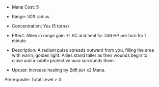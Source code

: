 - Mana Cost: 5
    
- Range: 30ft radius
    
- Concentration: Yes (5 turns)
    
- Effect: Allies in range gain +1 AC and heal for 2d6 HP per turn for 1 minute.
    
- Description: A radiant pulse spreads outward from you, filling the area with warm, golden light. Allies stand taller as their wounds begin to close and a subtle protective aura surrounds them.
    
- Upcast: Increase healing by 2d6 per x2 Mana.
    

Prerequisite: Total Level > 3